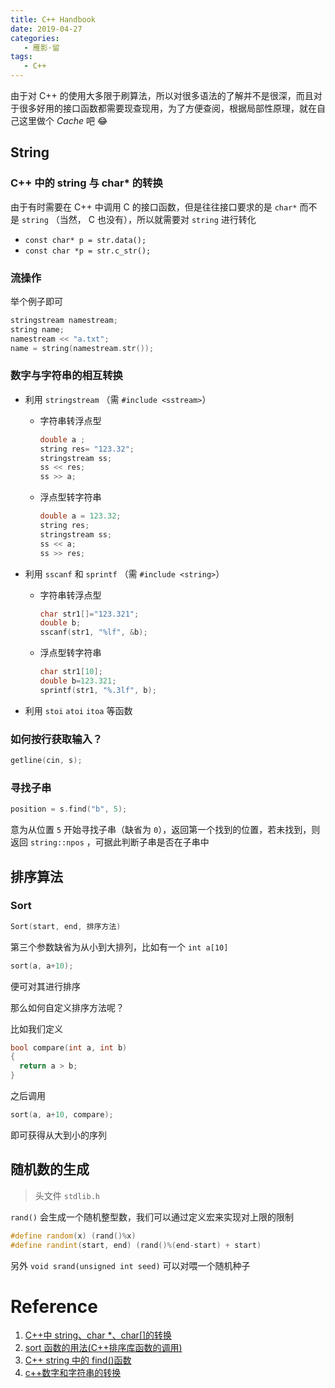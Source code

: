 ```yaml
---
title: C++ Handbook
date: 2019-04-27
categories:
   - 雁影·留
tags:
   - C++
---
```


由于对 C++ 的使用大多限于刷算法，所以对很多语法的了解并不是很深，而且对于很多好用的接口函数都需要现查现用，为了方便查阅，根据局部性原理，就在自己这里做个 $Cache$ 吧 :joy:

<!-- more -->

## String

### C++ 中的 string 与 char\* 的转换

由于有时需要在 C++ 中调用 C 的接口函数，但是往往接口要求的是 `char*` 而不是 `string` （当然， C 也没有），所以就需要对 `string` 进行转化

-  `const char* p = str.data();`
-  `const char *p = str.c_str();`

### 流操作

举个例子即可

```cpp
stringstream namestream;
string name;
namestream << "a.txt";
name = string(namestream.str());
```

### 数字与字符串的相互转换

-  利用 `stringstream` （需 `#include <sstream>`）

   -  字符串转浮点型

      ```cpp
      double a ;
      string res= "123.32";
      stringstream ss;
      ss << res;
      ss >> a;
      ```

   -  浮点型转字符串

      ```cpp
      double a = 123.32;
      string res;
      stringstream ss;
      ss << a;
      ss >> res;
      ```

-  利用 `sscanf` 和 `sprintf` （需 `#include <string>`）

   -  字符串转浮点型

      ```cpp
      char str1[]="123.321";
      double b;
      sscanf(str1, "%lf", &b);
      ```

   -  浮点型转字符串

      ```cpp
      char str1[10];
      double b=123.321;
      sprintf(str1, "%.3lf", b);
      ```

-  利用 `stoi` `atoi` `itoa` 等函数

### 如何按行获取输入？

```cpp
getline(cin, s);
```

### 寻找子串

```cpp
position = s.find("b", 5);
```

意为从位置 `5` 开始寻找子串（缺省为 `0`），返回第一个找到的位置，若未找到，则返回 `string::npos` ，可据此判断子串是否在子串中

## 排序算法

### Sort

```cpp
Sort(start, end, 排序方法)
```

第三个参数缺省为从小到大排列，比如有一个 `int a[10]`

```cpp
sort(a, a+10);
```

便可对其进行排序

那么如何自定义排序方法呢？

比如我们定义

```cpp
bool compare(int a, int b)
{
  return a > b;
}
```

之后调用

```cpp
sort(a, a+10, compare);
```

即可获得从大到小的序列

## 随机数的生成

> 头文件 `stdlib.h`

`rand()` 会生成一个随机整型数，我们可以通过定义宏来实现对上限的限制

```cpp
#define random(x) (rand()%x)
#define randint(start, end) (rand()%(end-start) + start)
```

另外 `void srand(unsigned int seed)` 可以对喂一个随机种子

# Reference

1. [C++中 string、char \*、char[]的转换](https://www.cnblogs.com/Pillar/p/4206452.html)
2. [sort 函数的用法(C++排序库函数的调用)](https://www.cnblogs.com/jjzzx/p/5122381.html)
3. [C++ string 中的 find()函数](https://www.cnblogs.com/wkfvawl/p/9429128.html)
4. [c++数字和字符串的转换](https://www.cnblogs.com/houchen/p/8984164.html)
